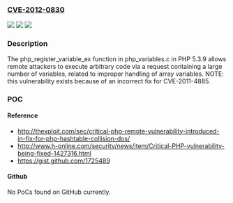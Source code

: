 ### [CVE-2012-0830](https://cve.mitre.org/cgi-bin/cvename.cgi?name=CVE-2012-0830)
![](https://img.shields.io/static/v1?label=Product&message=n%2Fa&color=blue)
![](https://img.shields.io/static/v1?label=Version&message=n%2Fa%20&color=brightgreen)
![](https://img.shields.io/static/v1?label=Vulnerability&message=n%2Fa&color=brightgreen)

### Description

The php_register_variable_ex function in php_variables.c in PHP 5.3.9 allows remote attackers to execute arbitrary code via a request containing a large number of variables, related to improper handling of array variables.  NOTE: this vulnerability exists because of an incorrect fix for CVE-2011-4885.

### POC

#### Reference
- http://thexploit.com/sec/critical-php-remote-vulnerability-introduced-in-fix-for-php-hashtable-collision-dos/
- http://www.h-online.com/security/news/item/Critical-PHP-vulnerability-being-fixed-1427316.html
- https://gist.github.com/1725489

#### Github
No PoCs found on GitHub currently.

